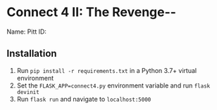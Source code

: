 # Connect 4 II: The Revenge-- <Replace with your name>

Name: <Full Name>
Pitt ID: <ID>

## Installation

1. Run `pip install -r requirements.txt` in a Python 3.7+ virtual environment
2. Set the `FLASK_APP=connect4.py` environment variable and run `flask devinit`
3. Run `flask run` and navigate to `localhost:5000`
